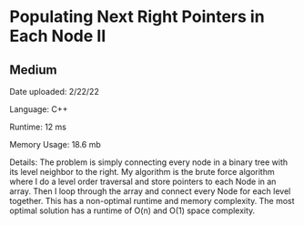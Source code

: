 
# Populating Next Right Pointers in Each Node II

## Medium

Date uploaded: 2/22/22

Language: C++

Runtime: 12 ms

Memory Usage: 18.6 mb

Details: The problem is simply connecting every node in a binary tree with its level neighbor to the right. My algorithm is the brute force algorithm where I do a level order traversal and store pointers to each Node in an array. Then I loop through the array and connect every Node for each level together. This has a non-optimal runtime and memory complexity. The most optimal solution has a runtime of O(n) and O(1) space complexity.
